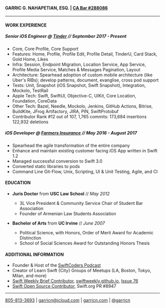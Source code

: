 #### GARRIC G. NAHAPETIAN, ESQ. | [CA Bar #288086](http://members.calbar.ca.gov/fal/Member/Detail/288086)
___

#### WORK EXPERIENCE

##### **Senior iOS Engineer** @ **[Tinder](https://tinder.com)** // *September 2017 - Present*
* Core, Core Profile, Core Support
* Features: Home, Profile, Profile Edit, Profile Detail, TinderU, Card Stack, Gold Home, Likes
* Infra: Session, Endpoint Migration, Location Service, App Service, Profile Media Service, Matches & Messages Pagination, Layout
* Architecture: Spearhead adoption of custom mobile architecture (like Uber's RIBs); develop patterns, document, evanglise, cross pod support
* Tests: Unit, Snapshot (iOS Snapshot, Swift Snapshot), Integration, Mockolo, TestRail
* Apple Tech: Swift, SwiftUI, Objective-C, UIKit, Core Location, Foundation, CoreData
* Other Tech: Bazel, Needle, Mockolo, Jenkins, GitHub Actions, Bitrise, BuildKite, JFrog Artifactory, JIRA, PIN, SwiftProtobuf
* Contributor Rank #12 out of 107, 1,765 commits: 173,684 insertions 122,932 deletions

##### **iOS Developer** @ **[Farmers Insurance](http://farmers.com)** // *May 2016 - August 2017*
* Spearhead the agile transformation of the entire company
* Enhance and maintain existing customer facing iOS App written in Swift 1.2
* Managed successful conversion to Swift 3.0
* Converted static libraries to pods
* Command Line Git-Flow, Unix, Scripting, UI & Unit Testing, Agile, and CI

#### EDUCATION
* **Juris Doctor** from **USC Law School** // *May 2012*
	* 3L Vice President & Community Service Chair of Student Bar Association
	* Founder of Armenian Law Students Association

* **Bachelor of Arts** from **UC Irvine** //  *June 2007*
	* Political Science, with Honors, Order of Merit Award for Academic Distinction
	* School of Social Sciences Award for Outstanding Honors Thesis

#### ADDITIONAL INFORMATION
* Founder & Host of the [SwiftCoders Podcast](https://podcasts.apple.com/us/podcast/swiftcoders-interviews-with-swift-developers/id1082937962)
* Creator of Learn Swift {City} Groups of Meetups (LA, Boston, Tokyo, Milan, and more)
* [Swift Weekly Brief Contributor](https://github.com/SwiftWeekly/swiftweekly.github.io/issues/280), [swiftweekly.github.io](https://swiftweekly.github.io), [Issue 76](https://swiftweekly.github.io/issue-76/)
* [Swift Open Source Contributor](https://github.com/apple/swift/pull/8947), Swift.org PR #8947

___
 [805-813-3693](tel:805-813-3693) | [garricn@icloud.com](mailto:garricn@icloud.com) | [garricn.com](https://garricn.com) | [@garricn](https://twitter.com/garricn)
